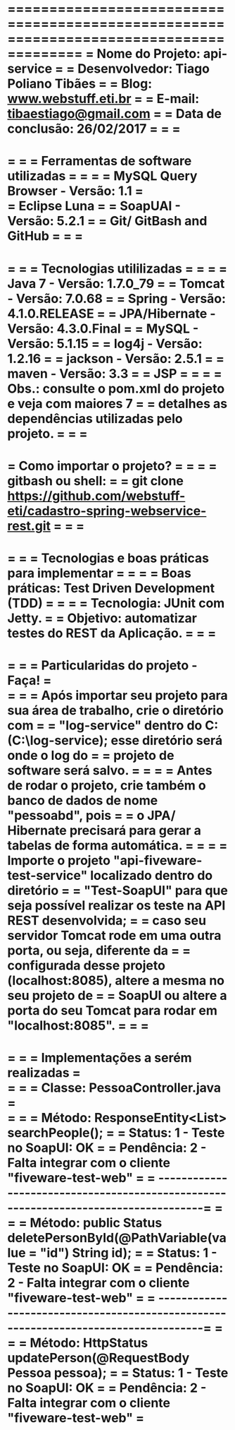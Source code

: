 =======================================================================================
=					Nome do Projeto: api-service 							  =
=					Desenvolvedor: Tiago Poliano Tibães								  =
=					Blog: www.webstuff.eti.br										  =
=					E-mail: tibaestiago@gmail.com									  =
=					Data de conclusão: 26/02/2017									  =
= 																					  =
=======================================================================================
=       																			  =
=                   Ferramentas de software utilizadas 								  =
= 																					  =
=                   MySQL Query Browser   - Versão:   1.1 							  =             
=                   Eclipse Luna   													  =
=                   SoapUAI   			  - Versão: 5.2.1 							  = 
=                   Git/ GitBash and GitHub    										  =
=   																				  =
=======================================================================================
=                                                                                     =
=    		                  Tecnologias utililizadas 			                      =
= 																					  =
=     				Java 7 			- Versão: 1.7.0_79 								  =
=     				Tomcat 			- Versão: 7.0.68 								  =
=     				Spring 			- Versão: 4.1.0.RELEASE 						  =
=     				JPA/Hibernate 	- Versão: 4.3.0.Final  							  =
=     				MySQL 			- Versão: 5.1.15  								  =
=                   log4j          	- Versão: 1.2.16  								  =
=					jackson      	- Versão: 2.5.1  								  =
=					maven   		- Versão: 3.3  									  =
=					JSP  															  =
= 																					  =
=                   Obs.: consulte o pom.xml do projeto e veja com maiores 7 		  =
= 					detalhes as dependências utilizadas pelo projeto. 				  =
=  																					  =
=======================================================================================
=						      Como importar o projeto?             		              =
= 																					  =
= gitbash ou shell:  																  =
=     git clone https://github.com/webstuff-eti/cadastro-spring-webservice-rest.git   =
=																					  =	
=======================================================================================
=                                                                                     =
=                     Tecnologias e boas práticas para implementar                    =
=																					  =
=             Boas práticas: Test Driven Development (TDD)                            =
=																					  =
=             Tecnologia: JUnit com Jetty.											  =
=             Objetivo: automatizar testes do REST da Aplicação.					  =
=   																				  =
=======================================================================================
=   																				  =
=       				Particularidas do projeto - Faça!   						  =  
=																					  =
=   Após importar seu projeto para sua área de trabalho, crie o diretório com 		  =
=   "log-service" dentro do C: (C:\log-service); esse diretório será onde o log do 	  =
=   projeto de software será salvo.													  =
=																					  =
= 	Antes de rodar o projeto, crie também o banco de dados de nome "pessoabd", pois   =
= 	o JPA/ Hibernate precisará para gerar a tabelas de forma automática.			  =
=																					  =
=   Importe o projeto "api-fiveware-test-service" localizado dentro do diretório      =
=   "Test-SoapUI" para que seja possível realizar os teste na API REST desenvolvida;  =
=   caso seu servidor Tomcat rode em uma outra porta, ou seja, diferente da 		  =
=   configurada desse projeto (localhost:8085), altere a mesma no seu projeto de 	  =
=   SoapUI ou altere a porta do seu Tomcat para rodar em "localhost:8085". 			  =
=																					  =
=======================================================================================
=																					  =
=						Implementações a serém realizadas							  =		 
=																					  =
=  Classe: PessoaController.java    	                                              =																		  
=  																					  =
=  Método: ResponseEntity<List<Pessoa>> searchPeople();								  =													  =  Status:    1 - Teste no SoapUI: OK   											  =
=  Pendência: 2 - Falta integrar com o cliente "fiveware-test-web"					  =												  				  = ------------------------------------------------------------------------------------=
=                                                                                     =
=  Método: public Status deletePersonById(@PathVariable(value = "id") String id);	  =													  =  Status:    1 - Teste no SoapUI: OK   											  =
=  Pendência: 2 - Falta integrar com o cliente "fiveware-test-web"					  =												  				  = ------------------------------------------------------------------------------------=
=                                                                                     =
=  Método: HttpStatus updatePerson(@RequestBody Pessoa pessoa);		       	          =													  =  Status:    1 - Teste no SoapUI: OK   											  =
=  Pendência: 2 - Falta integrar com o cliente "fiveware-test-web"					  =												  				  
=======================================================================================

